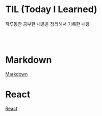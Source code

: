 # TIL (Today I Learned)

하루동안 공부한 내용을 정리해서 기록한 내용

<br />

<br />

# Markdown

[Markdown](/Markdown/markdown.md)

# React

[React](/React/react.md)
